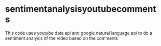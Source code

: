 # sentimentanalysisyoutubecomments
This code uses youtube data api and google natural language api to do a sentiment analysis of the video based on the comments
